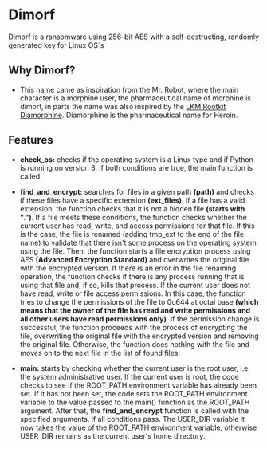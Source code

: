 # Dimorf
Dimorf is a ransomware using 256-bit AES with a self-destructing, randomly generated key for Linux OS´s 

## Why Dimorf?
- This name came as inspiration from the Mr. Robot, where the main character is a morphine user, the pharmaceutical name of morphine is dimorf, in parts the name was also inspired by the [LKM Rootkit Diamorphine](https://github.com/m0nad/Diamorphine). Diamorphine is the pharmaceutical name for Heroin.

## Features
- <b>check_os:</b> checks if the operating system is a Linux type and if Python is running on version 3. If both conditions are true, the main function is called.

- <b>find_and_encrypt:</b> searches for files in a given path <b>(path)</b> and checks if these files have a specific extension <b>(ext_files)</b>. If a file has a valid extension, the function checks that it is not a hidden file <b>(starts with ".")</b>. If a file meets these conditions, the function checks whether the current user has read, write, and access permissions for that file. If this is the case, the file is renamed (adding tmp_ext to the end of the file name) to validate that there isn't some process on the operating system using the file. Then, the function starts a file encryption process using AES <b>(Advanced Encryption Standard)</b> and overwrites the original file with the encrypted version. If there is an error in the file renaming operation, the function checks if there is any process running that is using that file and, if so, kills that process. If the current user does not have read, write or file access permissions. In this case, the function tries to change the permissions of the file to 0o644 at octal base <b>(which means that the owner of the file has read and write permissions and all other users have read permissions only)</b>. If the permission change is successful, the function proceeds with the process of encrypting the file, overwriting the original file with the encrypted version and removing the original file. Otherwise, the function does nothing with the file and moves on to the next file in the list of found files.

- <b>main:</b> starts by checking whether the current user is the root user, i.e. the system administrative user. If the current user is root, the code checks to see if the ROOT_PATH environment variable has already been set. If it has not been set, the code sets the ROOT_PATH environment variable to the value passed to the main() function as the ROOT_PATH argument. After that, the <b>find_and_encrypt</b> function is called with the specified arguments. if all conditions pass. The USER_DIR variable it now takes the value of the ROOT_PATH environment variable, otherwise USER_DIR remains as the current user's home directory.
